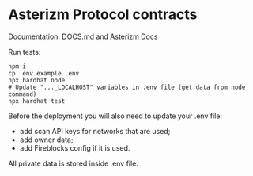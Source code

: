 # Asterizm Protocol contracts

Documentation: [DOCS.md](./DOCS.md) and [Asterizm Docs](https://docs.asterizm.io/)

Run tests:
```shell
npm i
cp .env.example .env
npx hardhat node
# Update "..._LOCALHOST" variables in .env file (get data from node command)
npx hardhat test
```
Before the deployment you will also need to update your .env file:

- add scan API keys for networks that are used;
- add owner data;
- add Fireblocks config if it is used.

All private data is stored inside .env file.
